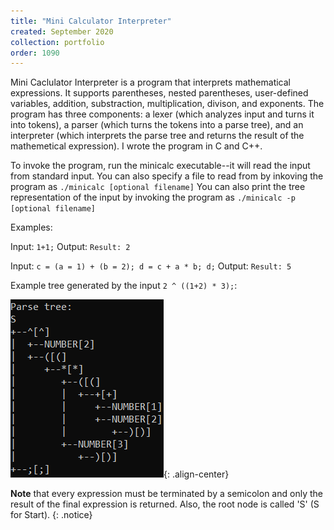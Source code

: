 ```yaml
---
title: "Mini Calculator Interpreter"
created: September 2020
collection: portfolio
order: 1090
---
```


Mini Caclulator Interpreter is a program that interprets mathematical expressions. It supports parentheses, nested parentheses, user-defined variables, addition, substraction, multiplication, divison, and exponents. The program has three components: a lexer (which analyzes input and turns it into tokens), a parser (which turns the tokens into a parse tree), and an interpreter (which interprets the parse tree and returns the result of the mathemetical expression). I wrote the program in C and C++. 

To invoke the program, run the minicalc executable--it will read the input from standard input. You can also specify a file to read from by inkoving the program as `./minicalc [optional filename]` You can also print the tree representation of the input by invoking the program as `./minicalc -p [optional filename]`

Examples:

Input: `1+1;` 
Output: `Result: 2`

Input: 
`c = (a = 1) + (b = 2);
d = c + a * b;
d;` 
Output: `Result: 5`

Example tree generated by the input `2 ^ ((1+2) * 3);`:

![The tree generated by the above program call](/images/portfolio/minicalc_tree_example.png){: .align-center}



**Note** that every expression must be terminated by a semicolon and only the result of the final expression is returned. Also, the root node is called 'S' (S for Start).
{: .notice}
